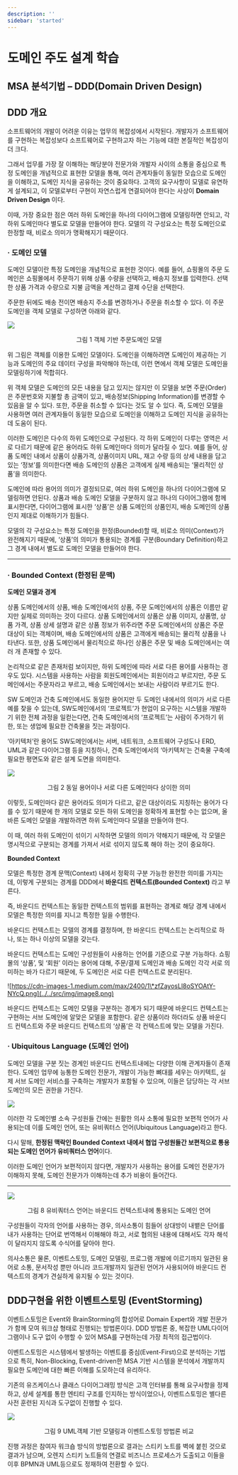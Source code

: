```yaml
---
description: ''
sidebar: 'started'
---
```

# 도메인 주도 설계 학습

## MSA 분석기법 – DDD(Domain Driven Design)

## DDD 개요

 소프트웨어의 개발이 어려운 이유는 업무의 복잡성에서 시작된다. 개발자가 소프트웨어를 구현하는 복잡성보다 소프트웨어로 
구현하고자 하는 기능에 대한 본질적인 복잡성이 더 크다.

 그래서 업무를 가장 잘 이해하는 해당분야 전문가와 개발자 사이의 소통을 중심으로 특정 도메인을
개념적으로 표현한 모델을 통해, 여러 관계자들이 동일한 모습으로 도메인을 이해하고, 도메인 지식을 공유하는 것이 중요하다.
고객의 요구사항이 모델로 유연하게 설계되고, 이 모델로부터 구현이 자연스럽게 연결되어야 한다는 사상이 **Domain
Driven Design** 이다.

 이때, 가장 중요한 점은 여러 하위 도메인을 하나의 다이어그램에 모델링하면 안되고, 각 하위 도메인마다 별도로 모델을
만들어야 한다. 모델의 각 구성요소는 특정 도메인으로 한정할 때, 비로소 의미가 명확해지기 때문이다.


### ·	도메인 모델

  도메인 모델이란 특정 도메인을 개념적으로 표현한 것이다. 예를 들어, 쇼핑몰의 주문 도메인은 쇼핑몰에서 주문하기 위해 상품 수량을
 선택하고, 배송지 정보를 입력한다. 선택한 상품 가격과 수량으로 지불 금액을 계산하고 결제 수단을 선택한다. 
 
 주문한 뒤에도 배송 전이면 배송지 주소를 변경하거나 주문을 취소할 수 있다. 이 주문 도메인을 객체 모델로 구성하면
 아래와 같다.
 
![](../../src/img/image6.png)
<p align="center">그림 1 객체 기반 주문도메인 모델</p>

 위 그림은 객체를 이용한 도메인 모델이다. 도메인을 이해하려면 도메인이 제공하는 기능과 도메인의 주요 데이터 구성을 파악해야
하는데, 이런 면에서 객체 모델은 도메인을 모델링하기에 적합히다.

 위 객체 모델은 도메인의 모든 내용을 담고 있지는 않지만 이 모델을 보면 주문(Order)은 주문번호와 지불할 총 금액이
있고, 배송정보(Shipping Information)를 변경할 수 있음을 알 수 있다. 또한, 주문을 취소할 수 있다는 것도 알 수
있다. 즉, 도메인 모델을 사용하면 여러 관계자들이 동일한 모습으로 도메인을 이해하고 도메인 지식을 공유하는데 도움이 된다.

이러한 도메인은 다수의 하위 도메인으로 구성된다. 각 하위 도메인이 다루는 영역은 서로 다르기 때문에 같은 용어라도 하위
도메인마다 의미가 달라질 수 있다. 예를 들어, 상품 도메인 내에서 상품이 상품가격, 상품이미지 URL, 재고 수량
등의 상세 내용을 담고 있는 ‘정보’를 의미한다면 배송 도메인의 상품은 고객에게 실제 배송되는 ‘물리적인 상품’을 의미한다.

도메인에 따라 용어의 의미가 결정되므로, 여러 하위 도메인을 하나의 다이어그램에 모델링하면 안된다. 상품과 배송 도메인 모델을
구분하지 않고 하나의 다이어그램에 함께 표시한다면, 다이어그램에 표시한 ‘상품’은 상품 도메인의 상품인지, 배송 도메인의
상품인지 제대로 이해하기가 힘들다.

모델의 각 구성요소는 특정 도메인을 한정(Bounded)할 때, 비로소 의미(Context)가 완전해지기 때문에, ‘상품’의
의미가 통용되는 경계를 구분(Boundary Definition)하고 그 경계 내에서 별도로 도메인 모델을 만들어야 한다.

---

### ·	Bounded Context (한정된 문맥)

**도메인 모델과 경계**

상품 도메인에서의 상품, 배송 도메인에서의 상품, 주문 도메인에서의 상품은 이름만 같지만 실제로 의미하는 것이 다르다. 상품
도메인에서의 상품은 상품 이미지, 상품명, 상품 가격, 상품 상세 설명과 같은 상품 정보가 위주라면 주문 도메인에서의
상품은 주문 대상이 되는 객체이며, 배송 도메인에서의 상품은 고객에게 배송되는 물리적 상품을 나타낸다. 또한, 상품 도메인에서
물리적으로 하나인 상품은 주문 및 배송 도메인에서는 여러 개 존재할 수 있다.

논리적으로 같은 존재처럼 보이지만, 하위 도메인에 따라 서로 다른 용어를 사용하는 경우도 있다. 시스템을 사용하는 사람을
회원도메인에서는 회원이라고 부르지만, 주문 도메인에서는 주문자라고 부르고, 배송 도메인에서는 보내는
사람이라 부르기도 한다.

SW 도메인과 건축 도메인에서도 동일한 용어지만 두 도메인 내에서의 의미가 서로 다른 예를 찾을 수 있는데, SW도메인에서의
‘프로젝트’가 현업이 요구하는 시스템을 개발하기 위한 전체 과정을 일컫는다면, 건축 도메인에서의 ‘프로젝트’는 사람이
주거하기 위한, 또는 생업에 필요한 건축물을 짓는 과정이다.

‘아키텍처’란 용어도 SW도메인에서는 서버, 네트워크, 소프트웨어 구성도나 ERD, UML과 같은 다이어그램 등을 지칭하나, 건축
도메인에서의 ‘아키텍처’는 건축물 구축에 필요한 평면도와 같은 설계 도면을 의미한다.

![](../../src/img/image7.png)
<p align="center">그림 2 동일 용어이나 서로 다른 도메인마다 상이한 의미</p>

이렇듯, 도메인마다 같은 용어라도 의미가 다르고, 같은 대상이라도 지칭하는 용어가 다를 수 있기 때문에 한 개의 모델로 모든
하위 도메인을 정확하게 표현할 수는 없으며, 올바른 도메인 모델을 개발하려면 하위 도메인마다 모델을 만들어야 한다.

이 때, 여러 하위 도메인이 섞이기 시작하면 모델의 의미가 약해지기 때문에, 각 모델은 명시적으로 구분되는 경계를 가져서 
서로 섞이지 않도록 해야 하는 것이 중요하다.

**Bounded Context**

모델은 특정한 경계 문맥(Context) 내에서 정확히 구분 가능한 완전한 의미를 가지는데, 이렇게 구분되는 경계를 DDD에서 **바운디드 컨텍스트(Bounded Context)** 라고 부른다. 

즉, 바운디드 컨텍스트는 동일한 컨텍스트의 범위를 표현하는 경계로 해당 경계 내에서 모델은 특정한 의미를 지니고 특정한 일을 수행한다.

바운디드 컨텍스트는 모델의 경계를 결정하며, 한 바운디드 컨텍스트는 논리적으로 하나, 또는 하나 이상의 모델을 갖는다. 

바운디드 컨텍스트는 도메인 구성원들이 사용하는 언어를 기준으로 구분 가능하다. 쇼핑몰의 ‘상품’, 및 ‘회원’ 이라는 용어에 대해, 
주문/결제 도메인과 배송 도메인 각각 서로 의미하는 바가 다르기 때문에, 두 도메인은 서로 다른 컨텍스트로 분리된다.


![https://cdn-images-1.medium.com/max/2400/1\*zfZayosLl8oSYOAtY-NYcQ.png](../../src/img/image8.png)

바운디드 컨텍스트는 도메인 모델을 구분하는 경계가 되기 때문에 바운디드 컨텍스트는 구현하는 서브 도메인에 알맞은 모델을 포함한다.
같은 상품이라 하더라도 상품 바운디드 컨텍스트와 주문 바운디드 컨텍스트의 ‘상품’은 각 컨텍스트에 맞는 모델을 가진다.

### ·	Ubiquitous Language (도메인 언어)

도메인 모델을 구분 짓는 경계인 바운디드 컨텍스트내에는 다양한 이해 관계자들이 존재한다. 도메인 업무에 능통한 도메인
전문가, 개발이 가능한 뼈대를 세우는 아키텍트, 실제 서브 도메인 서비스를 구축하는 개발자가 포함될 수 있으며, 이들은
담당하는 각 서브 도메인의 모든 권한을 가진다.

![](../../src/img/image9.png)
  
이러한 각 도메인별 소속 구성원들 간에는 원활한 의사 소통에 필요한 보편적 언어가 사용되는데 이를 도메인 언어, 또는 유비쿼터스
언어(Ubiquitous Language)라고 한다.


다시 말해, **한정된 맥락인 Bounded Context 내에서 협업 구성원들간 보편적으로 통용되는 도메인 언어가 유비쿼터스
언어**이다.

이러한 도메인 언어가 보편적이지 않다면, 개발자가 사용하는 용어를 도메인 전문가가 이해하지 못해, 도메인 전문가가 이해하는데 
추가 비용이 들어간다. 
  
  ---
  
![](../../src/img/image10.png)
<p align="center">그림 8 유비쿼터스 언어는 바운디드 컨텍스트내에 통용되는 도메인 언어</p>

구성원들이 각자의 언어를 사용하는 경우, 의사소통이 힘들어 상대방이 내뱉은 단어를 내가 사용하는 단어로 번역해서
이해해야 하고, 서로 협의된 내용에 대해서도 각자 해석이 달라지지 않도록 수식어를 달아야 한다. 

의사소통은 물론, 이벤트스토밍, 도메인 모델링, 프로그램 개발에 이르기까지 일관된 용어로 소통, 문서작성 뿐만 아니라 코드개발까지
일관된 언어가 사용되어야 바운디드 컨텍스트의 경계가 견실하게 유지될 수 있는 것이다.

## DDD구현을 위한 이벤트스토밍 (EventStorming)

이벤트스토밍은 Event와 BrainStorming의 합성어로 Domain Expert와 개발 전문가가 함께 모여 워크샵 형태로
진행되는 방법론이다. DDD 방법론 중, 복잡한 UML다이어그램이나 도구 없이 수행할 수 있어 MSA를 구현하는데 가장 최적의
접근법이다.

이벤트스토밍은 시스템에서 발생하는 이벤트를 중심(Event-First)으로 분석하는 기법으로 특히, Non-Blocking,
Event-driven한 MSA 기반 시스템을 분석에서 개발까지 필요한 도메인에 대한 빠른 이해를 도모하는데 유리하다.

기존의 유즈케이스나 클래스 다이어그래밍 방식은 고객 인터뷰를 통해 요구사항을 정제하고, 상세 설계를 통한 엔티티 구조를 인지하는
방식이었으나, 이벤트스토밍은 별다른 사전 훈련된 지식과 도구없이 진행할 수 있다.

![](../../src/img/image11.png)
<p align="center">그림 9 UML객체 기반 모델링과 이벤트스토밍 방법론 비교</p>

진행 과정은 참여자 워크숍 방식의 방법론으로 결과는 스티키 노트를 벽에 붙힌 것으로 결과가 남으며, 오렌지 스티키 노트들의 연결로
비즈니스 프로세스가 도출되고 이들을 이후 BPMN과 UML등으로도 정재하여 전환할 수 있다.

